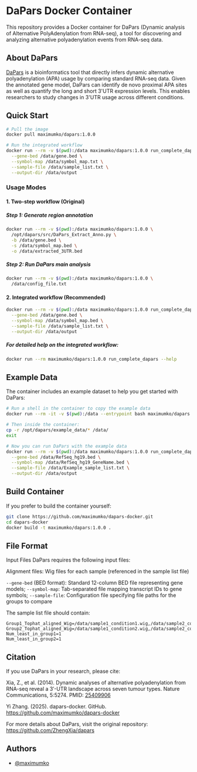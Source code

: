 
# DaPars Docker Container

This repository provides a Docker container for DaPars (Dynamic analysis of Alternative PolyAdenylation from RNA-seq), a tool for discovering and analyzing alternative polyadenylation events from RNA-seq data. 


## About DaPars
[DaPars](https://github.com/ZhengXia/dapars) is a bioinformatics tool that directly infers dynamic alternative polyadenylation (APA) usage by comparing standard RNA-seq data. Given the annotated gene model, DaPars can identify de novo proximal APA sites as well as quantify the long and short 3'UTR expression levels. This enables researchers to study changes in 3'UTR usage across different conditions.
## Quick Start

```bash
# Pull the image
docker pull maximumko/dapars:1.0.0

# Run the integrated workflow
docker run --rm -v $(pwd):/data maximumko/dapars:1.0.0 run_complete_dapars \
  --gene-bed /data/gene.bed \
  --symbol-map /data/symbol_map.txt \
  --sample-file /data/sample_list.txt \
  --output-dir /data/output
```
### Usage Modes
#### 1. Two-step workflow (Original)
##### Step 1: Generate region annotation
```bash
docker run --rm -v $(pwd):/data maximumko/dapars:1.0.0 \
  /opt/dapars/src/DaPars_Extract_Anno.py \
  -b /data/gene.bed \
  -s /data/symbol_map.bed \
  -o /data/extracted_3UTR.bed
```
##### Step 2: Run DaPars main analysis
```bash
docker run --rm -v $(pwd):/data maximumko/dapars:1.0.0 \
  /data/config_file.txt
```

#### 2. Integrated workflow (Recommended)
```bash
docker run --rm -v $(pwd):/data maximumko/dapars:1.0.0 run_complete_dapars \
  --gene-bed /data/gene.bed \
  --symbol-map /data/symbol_map.bed \
  --sample-file /data/sample_list.txt \
  --output-dir /data/output
```
##### For detailed help on the integrated workflow:
```bash
docker run --rm maximumko/dapars:1.0.0 run_complete_dapars --help
```
## Example Data
The container includes an example dataset to help you get started with DaPars:
```bash
# Run a shell in the container to copy the example data
docker run --rm -it -v $(pwd):/data --entrypoint bash maximumko/dapars:1.0.0

# Then inside the container:
cp -r /opt/dapars/example_data/* /data/
exit

# Now you can run DaPars with the example data
docker run --rm -v $(pwd):/data maximumko/dapars:1.0.0 run_complete_dapars \
  --gene-bed /data/RefSeq_hg19.bed \
  --symbol-map /data/RefSeq_hg19_GeneName.bed \
  --sample-file /data/Example_sample_list.txt \
  --output-dir /data/output
```
## Build Container
If you prefer to build the container yourself:
```bash
git clone https://github.com/maximumko/dapars-docker.git
cd dapars-docker
docker build -t maximumko/dapars:1.0.0 .
```
## File Format
Input Files
DaPars requires the following input files:

Alignment files: Wig files for each sample (referenced in the sample list file)

`--gene-bed` (BED format): Standard 12-column BED file representing gene models; 
`--symbol-map`: Tab-separated file mapping transcript IDs to gene symbols;
`--sample-file`: Configuration file specifying file paths for the groups to compare

The sample list file should contain:
```
Group1_Tophat_aligned_Wig=/data/sample1_condition1.wig,/data/sample2_condition1.wig
Group2_Tophat_aligned_Wig=/data/sample1_condition2.wig,/data/sample2_condition2.wig
Num_least_in_group1=1
Num_least_in_group2=1
```

## Citation
If you use DaPars in your research, please cite:

Xia, Z., et al. (2014). Dynamic analyses of alternative polyadenylation from RNA-seq reveal a 3′-UTR landscape across seven tumour types. Nature Communications, 5:5274. PMID: [25409906](https://pubmed.ncbi.nlm.nih.gov/25409906/)

Yi Zhang. (2025). dapars-docker. GitHub. https://github.com/maximumko/dapars-docker

For more details about DaPars, visit the original repository: https://github.com/ZhengXia/dapars
## Authors

- [@maximumko](https://www.github.com/maximumko)

